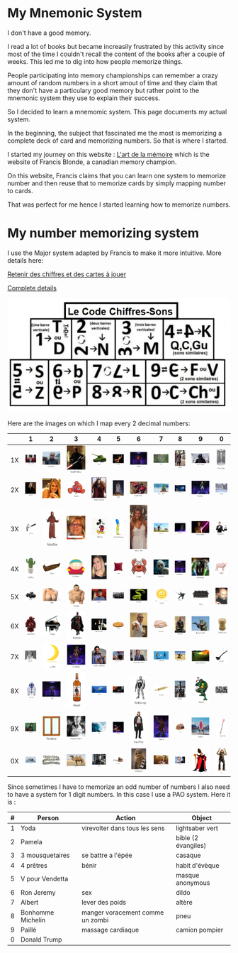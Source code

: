 # My Mnemonic System

I don't have a good memory.

I read a lot of books but became increasily frustrated by this activity since most of the time I couldn't recall the content of the books after a couple of weeks. This led me to dig into how people memorize things. 

People participating into memory championships can remember a crazy amount of random numbers in a short amout of time and they claim that they don't have a particulary good memory but rather point to the mnemonic system they use to explain their success.

So I decided to learn a mnemomic system. This page documents my actual system.

In the beginning, the subject that fascinated me the most is memorizing a complete deck of card and memorizing numbers. So that is where I started.

I started my journey on this website : [L'art de la mémoire](https://www.artdelamemoire.org/) which is the website of Francis Blonde, a canadian memory champion.

On this website, Francis claims that you can learn one system to memorize number and then reuse that to memorize cards by simply mapping number to cards.

That was perfect for me hence I started learning how to memorize numbers.

# My number memorizing system
I use the Major system adapted by Francis to make it more intuitive. More details here:

[Retenir des chiffres et des cartes à jouer ](https://www.artdelamemoire.org/retenir-des-chiffres-et-des-cartes-jouer/)

[Complete details](https://docs.google.com/document/d/1QAW72GMid9hW5Os9eqFGvybI4QeiUKoVfiUR5uXqORY/edit?usp=sharing) 

![Le code chiffre-son](/img/CodeChiffreSon.png?raw=true)

Here are the images on which I map every 2 decimal numbers:

|   	  | 1 	|  2 	| 3  	| 4  	| 5  	| 6  	| 7  	| 8  	| 9  	| 0  	|
|---	  |---	|---	|---	|---	|---	|---	|---	|---	|---	|---	|
|  1X 	|   ![](/img/11.PNG?raw=true)	|   ![](/img/12.PNG?raw=true)	|  ![](/img/13.PNG?raw=true) 	|   ![](/img/14.PNG?raw=true)	|   ![](/img/15.PNG?raw=true)	| ![](/img/16.PNG?raw=true) 	|   ![](/img/17.PNG?raw=true)	|   ![](/img/18.PNG?raw=true)	|   ![](/img/19.PNG?raw=true)	| ![](/img/10.PNG?raw=true) |
|  2X 	|   ![](/img/21.PNG?raw=true)	|   ![](/img/22.PNG?raw=true)	|  ![](/img/23.PNG?raw=true) 	|   ![](/img/24.PNG?raw=true)	|   ![](/img/25.PNG?raw=true)	| ![](/img/26.PNG?raw=true) 	|   ![](/img/27.PNG?raw=true)	|   ![](/img/28.PNG?raw=true)	|   ![](/img/29.PNG?raw=true)	| ![](/img/20.PNG?raw=true) |
|  3X 	|   ![](/img/31.PNG?raw=true)	|   ![](/img/32.PNG?raw=true)	|  ![](/img/33.PNG?raw=true) 	|   ![](/img/34.PNG?raw=true)	|   ![](/img/35.PNG?raw=true)	| ![](/img/36.PNG?raw=true) 	|   ![](/img/37.PNG?raw=true)	|   ![](/img/38.PNG?raw=true)	|   ![](/img/39.PNG?raw=true)	| ![](/img/30.PNG?raw=true) |
|  4X 	|   ![](/img/41.PNG?raw=true)	|   ![](/img/42.PNG?raw=true)	|  ![](/img/43.PNG?raw=true) 	|   ![](/img/44.PNG?raw=true)	|   ![](/img/45.PNG?raw=true)	| ![](/img/46.PNG?raw=true) 	|   ![](/img/47.PNG?raw=true)	|   ![](/img/48.PNG?raw=true)	|   ![](/img/49.PNG?raw=true)	| ![](/img/40.PNG?raw=true) |
|  5X 	|   ![](/img/51.PNG?raw=true)	|   ![](/img/52.PNG?raw=true)	|  ![](/img/53.PNG?raw=true) 	|   ![](/img/54.PNG?raw=true)	|   ![](/img/55.PNG?raw=true)	| ![](/img/56.PNG?raw=true) 	|   ![](/img/57.PNG?raw=true)	|   ![](/img/58.PNG?raw=true)	|   ![](/img/59.PNG?raw=true)	| ![](/img/50.PNG?raw=true) |
|  6X 	|   ![](/img/61.PNG?raw=true)	|   ![](/img/62.PNG?raw=true)	|  ![](/img/63.PNG?raw=true) 	|   ![](/img/64.PNG?raw=true)	|   ![](/img/65.PNG?raw=true)	| ![](/img/66.PNG?raw=true) 	|   ![](/img/67.PNG?raw=true)	|   ![](/img/68.PNG?raw=true)	|   ![](/img/69.PNG?raw=true)	| ![](/img/60.PNG?raw=true) |
|  7X 	|   ![](/img/71.PNG?raw=true)	|   ![](/img/72.PNG?raw=true)	|  ![](/img/73.PNG?raw=true) 	|   ![](/img/74.PNG?raw=true)	|   ![](/img/75.PNG?raw=true)	| ![](/img/76.PNG?raw=true) 	|   ![](/img/77.PNG?raw=true)	|   ![](/img/78.PNG?raw=true)	|   ![](/img/79.PNG?raw=true)	| ![](/img/70.PNG?raw=true) |
|  8X 	|   ![](/img/81.PNG?raw=true)	|   ![](/img/82.PNG?raw=true)	|  ![](/img/83.PNG?raw=true) 	|   ![](/img/84.PNG?raw=true)	|   ![](/img/85.PNG?raw=true)	| ![](/img/86.PNG?raw=true) 	|   ![](/img/87.PNG?raw=true)	|   ![](/img/88.PNG?raw=true)	|   ![](/img/89.PNG?raw=true)	| ![](/img/80.PNG?raw=true) |
|  9X 	|   ![](/img/91.PNG?raw=true)	|   ![](/img/92.PNG?raw=true)	|  ![](/img/93.PNG?raw=true) 	|   ![](/img/94.PNG?raw=true)	|   ![](/img/95.PNG?raw=true)	| ![](/img/96.PNG?raw=true) 	|   ![](/img/97.PNG?raw=true)	|   ![](/img/98.PNG?raw=true)	|   ![](/img/99.PNG?raw=true)	| ![](/img/90.PNG?raw=true) |
|  0X   |   ![](/img/01.PNG?raw=true)	|   ![](/img/02.PNG?raw=true)	|   ![](/img/03.PNG?raw=true)	|   ![](/img/04.PNG?raw=true)	|   ![](/img/05.PNG?raw=true)	|   ![](/img/06.PNG?raw=true)	|   ![](/img/07.PNG?raw=true)	|  ![](/img/08.PNG?raw=true) 	|   ![](/img/09.PNG?raw=true)	| ![Jar Jar](/img/00.PNG?raw=true) |

Since sometimes I have to memorize an odd number of numbers I also need to have a system for 1 digit numbers. In this case I use a PAO system. Here it is :

|  #    | Person 	|  Action 	| Object 	
|---	  |---	    |---	      |---	|
|1      |  Yoda 	    |  virevolter dans tous les sens 	      |  lightsaber vert 	|
|2      |  Pamela 	    |   	      |  bible (2 évangiles) 	|
|3      |  3 mousquetaires 	    | se battre a l'épée  	      | casaque  	|
|4      |   4 prêtres	    |   bénir	      |  habit d'évèque 	|
|5      |   V pour Vendetta	    |   	      | masque anonymous  	|
|6      |   Ron Jeremy	    |   	sex      |  dildo 	|
|7      |   Albert	    |  lever des poids 	      |  altère 	|
|8      |   Bonhomme Michelin	    |  manger voracement comme un zombi 	      |  pneu 	|
|9      |   Paillé	    |   massage cardiaque	      |  camion pompier 	|
|0      |   Donald Trump	    |   	      |   	|
